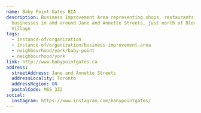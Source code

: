 ```yaml
---
name: Baby Point Gates BIA
description: Business Improvement Area representing shops, restaurants and
  businesses in and around Jane and Annette Streets, just north of Bloor West
  Village
tags:
  - instance-of/organization
  - instance-of/organization/business-improvement-area
  - neighbourhood/york/baby-point
  - neighbourhood/york
link: http://www.babypointgates.ca
address:
  streetAddress: Jane and Annette Streets
  addressLocality: Toronto
  addressRegion: ON
  postalCode: M6S 3Z2
social:
  instagram: https://www.instagram.com/babypointgates/
---
```

